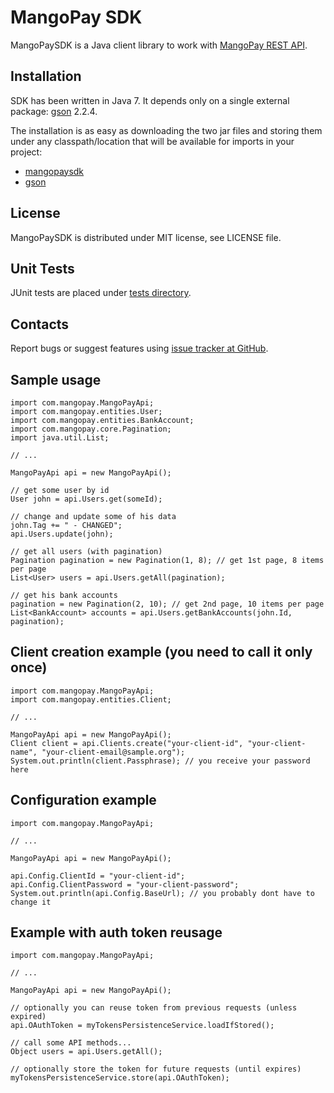 MangoPay SDK
=================================================
MangoPaySDK is a Java client library to work with
[MangoPay REST API](http://docs.mangopay.com/api-references/).


Installation
-------------------------------------------------
SDK has been written in Java 7. It depends only on a single external package:
[gson](http://code.google.com/p/google-gson/) 2.2.4.

The installation is as easy as downloading the two jar files and storing them
under any classpath/location that will be available for imports in your project:

- [mangopaysdk](https://github.com/MangoPay/mangopay2-java-sdk/raw/master/dist/mangopaysdk.jar)
- [gson](https://github.com/MangoPay/mangopay2-java-sdk/raw/master/lib/google-gson-2.2.4/gson-2.2.4.jar)


License
-------------------------------------------------
MangoPaySDK is distributed under MIT license, see LICENSE file.


Unit Tests
-------------------------------------------------
JUnit tests are placed under
[tests directory](https://github.com/MangoPay/mangopay2-java-sdk/tree/master/test/com/mangopay).


Contacts
-------------------------------------------------
Report bugs or suggest features using
[issue tracker at GitHub](https://github.com/MangoPay/mangopay2-java-sdk).


Sample usage
-------------------------------------------------

    import com.mangopay.MangoPayApi;
    import com.mangopay.entities.User;
    import com.mangopay.entities.BankAccount;
    import com.mangopay.core.Pagination;
    import java.util.List;

    // ...

    MangoPayApi api = new MangoPayApi();

    // get some user by id
    User john = api.Users.get(someId);

    // change and update some of his data
    john.Tag += " - CHANGED";
    api.Users.update(john);

    // get all users (with pagination)
    Pagination pagination = new Pagination(1, 8); // get 1st page, 8 items per page
    List<User> users = api.Users.getAll(pagination);

    // get his bank accounts
    pagination = new Pagination(2, 10); // get 2nd page, 10 items per page
    List<BankAccount> accounts = api.Users.getBankAccounts(john.Id, pagination);


Client creation example (you need to call it only once)
-------------------------------------------------

    import com.mangopay.MangoPayApi;
    import com.mangopay.entities.Client;

    // ...

    MangoPayApi api = new MangoPayApi();
    Client client = api.Clients.create("your-client-id", "your-client-name", "your-client-email@sample.org");
    System.out.println(client.Passphrase); // you receive your password here


Configuration example
-------------------------------------------------

    import com.mangopay.MangoPayApi;

    // ...

    MangoPayApi api = new MangoPayApi();

    api.Config.ClientId = "your-client-id";
    api.Config.ClientPassword = "your-client-password";
    System.out.println(api.Config.BaseUrl); // you probably dont have to change it


Example with auth token reusage
-------------------------------------------------

    import com.mangopay.MangoPayApi;

    // ...

    MangoPayApi api = new MangoPayApi();

    // optionally you can reuse token from previous requests (unless expired)
    api.OAuthToken = myTokensPersistenceService.loadIfStored();

    // call some API methods...
    Object users = api.Users.getAll();

    // optionally store the token for future requests (until expires)
    myTokensPersistenceService.store(api.OAuthToken);
